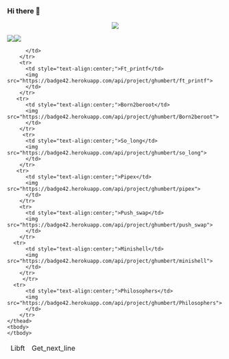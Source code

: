 ### Hi there 👋

<p align="center">
  <a href="https://profile.intra.42.fr/">
    <img src="https://badge42.herokuapp.com/api/stats/ghumbert?darkmode=true&privacyEmail=true"/>
  </a>
</p>
<table align="center">
    <thead>
        <tr>
          <td style="text-align:center;">Libft</td>
          <img src="https://badge42.herokuapp.com/api/project/ghumbert/Libft">
          <td style="text-align:center;">Get_next_line</td>
          <img src="https://badge42.herokuapp.com/api/project/ghumbert/get_next_line">
          </td>
        </tr>
        <tr>
          
          </td>
        </tr>
        <tr>
          <td style="text-align:center;">Ft_printf</td>
          <img src="https://badge42.herokuapp.com/api/project/ghumbert/ft_printf">
          </td>
        </tr>
       <tr>
          <td style="text-align:center;">Born2beroot</td>
          <img src="https://badge42.herokuapp.com/api/project/ghumbert/Born2beroot">
          </td>
        </tr>
         <tr>
          <td style="text-align:center;">So_long</td>
          <img src="https://badge42.herokuapp.com/api/project/ghumbert/so_long">
          </td>
        </tr>
       <tr>
          <td style="text-align:center;">Pipex</td>
          <img src="https://badge42.herokuapp.com/api/project/ghumbert/pipex">
          </td>
        </tr>
        <tr>
          <td style="text-align:center;">Push_swap</td>
          <img src="https://badge42.herokuapp.com/api/project/ghumbert/push_swap">
          </td>
        </tr>
      <tr>
          <td style="text-align:center;">Minishell</td>
          <img src="https://badge42.herokuapp.com/api/project/ghumbert/minishell">
          </td>
        </tr>
         </tr>
      <tr>
          <td style="text-align:center;">Philosophers</td>
          <img src="https://badge42.herokuapp.com/api/project/ghumbert/Philosophers">
          </td>
        </tr>
    </thead>
    <tbody>
    </tbody>
</table>